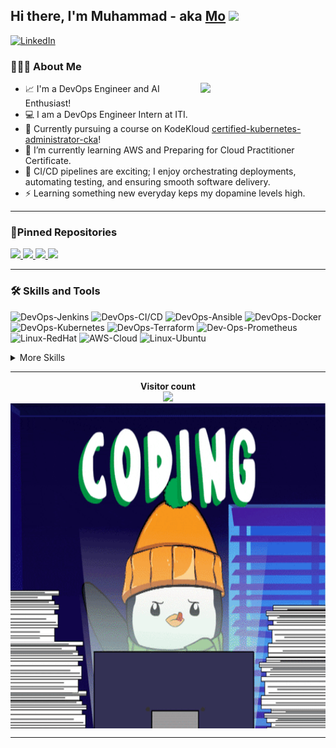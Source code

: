 ## Hi there, I'm Muhammad - aka [Mo][github] <img src="https://raw.githubusercontent.com/iampavangandhi/iampavangandhi/master/gifs/Hi.gif" width="30px"></h2>

<!-- [![YouTube](https://img.shields.io/badge/youtube-%23FF0000.svg?&style=for-the-badge&logo=youtube&logoColor=white")](https://www.youtube.com/channel/UCX93oEN0tza6KfuAWfI61vQ) -->
<!-- [![Medium](https://img.shields.io/badge/medium-%2312100E.svg?&style=for-the-badge&logo=medium&logoColor=white)](https://medium.com/@uppala0863) -->
[![LinkedIn](https://img.shields.io/badge/linkedin-%230077B5.svg?&style=for-the-badge&logo=linkedin&logoColor=white)](https://www.linkedin.com/in/muhammad-osama-4083a2159/)
<!-- [![Twitter Follow](https://img.shields.io/twitter/follow/Manoj_0863?color=1DA1F2&logo=Twitter&style=for-the-badge)](https://twitter.com/intent/follow?original_referer=https%3A%2F%2Fgithub.com%2FManoj_0863&screen_name=Manoj_0863) -->

### 👨🏻‍💻 About Me

<img align='right' src='https://user-images.githubusercontent.com/5713670/87202985-820dcb80-c2b6-11ea-9f56-7ec461c497c3.gif' width='200"'>

- 📈 I'm a DevOps Engineer and AI Enthusiast!
- 💻 I am a DevOps Engineer Intern at ITI.
- 🔭 Currently pursuing a course on KodeKloud [certified-kubernetes-administrator-cka](https://kodekloud.com/courses/certified-kubernetes-administrator-cka/)!
- 🌱 I’m currently learning AWS and Preparing for Cloud Practitioner Certificate.
- 🚀 CI/CD pipelines are exciting; I enjoy orchestrating deployments, automating testing, and ensuring smooth software delivery.
- ⚡ Learning something new everyday keps my dopamine levels high.

---

### 📌Pinned Repositories

<p align="left">
<a href="https://github.com/muhammad-osama-dev/terraform-multi-environment-deployment">
  <img height="130em" src="https://github-readme-stats.vercel.app/api/pin/?username=muhammad-osama-dev&repo=terraform-multi-environment-deployment&title_color=ffffff&icon_color=3DEA6F&text_color=3DEA6F&bg_color=091258" />
</a>
<a href="https://github.com/muhammad-osama-dev/DBMS-using-bash">
  <img height="130em" src="https://github-readme-stats.vercel.app/api/pin/?username=muhammad-osama-dev&repo=DBMS-using-bash&title_color=ffffff&icon_color=3DEA6F&text_color=3DEA6F&bg_color=091258" />
</a>
<a href="https://github.com/muhammad-osama-dev/crowd-funding">
  <img height="130em" src="https://github-readme-stats.vercel.app/api/pin/?username=muhammad-osama-dev&repo=crowd-funding&title_color=ffffff&icon_color=3DEA6F&text_color=3DEA6F&bg_color=091258" />
</a>
<a href="https://github.com/muhammad-osama-dev/java-maven-app">
  <img height="130em" src="https://github-readme-stats.vercel.app/api/pin/?username=muhammad-osama-dev&repo=java-maven-app&title_color=ffffff&icon_color=3DEA6F&text_color=3DEA6F&bg_color=091258" />
</a>
</p>

---

### 🛠 Skills and Tools


![DevOps-Jenkins](https://img.shields.io/badge/DevOps-Jenkins-informational?style=flat&logo=jenkins&logoColor=white&color=4AB197)
![DevOps-CI/CD](https://img.shields.io/badge/DevOps-CI/CD-informational?style=flat&logo=github-actions&logoColor=white&color=4AB197)
![DevOps-Ansible](https://img.shields.io/badge/DevOps-Ansible-informational?style=flat&logo=ansible&logoColor=white&color=4AB197)
![DevOps-Docker](https://img.shields.io/badge/DevOps-Docker-informational?style=flat&logo=docker&logoColor=white&color=4AB197)
![DevOps-Kubernetes](https://img.shields.io/badge/DevOps-Kubernetes-informational?style=flat&logo=kubernetes&logoColor=white&color=4AB197)
![DevOps-Terraform](https://img.shields.io/badge/DevOps-Terraform-informational?style=flat&logo=terraform&logoColor=white&color=4AB197)
![Dev-Ops-Prometheus](https://img.shields.io/badge/Prometheus-informational?style=flat&color=4AB197)
![Linux-RedHat](https://img.shields.io/badge/Linux-RedHat-informational?style=flat&logo=RedHat&logoColor=white&color=4AB197)
![AWS-Cloud](https://img.shields.io/badge/AWS-Cloud-informational?style=flat&logo=Cloud&logoColor=white&color=4AB197)
![Linux-Ubuntu](https://img.shields.io/badge/Linux-Ubuntu-informational?style=flat&logo=ubuntu&logoColor=white&color=4AB197)

<details>
<summary>More Skills</summary>
<br>

![Python](https://img.shields.io/badge/Python-informational?style=flat&logo=python&logoColor=white&color=4AB197)
![C](https://img.shields.io/badge/C-informational?style=flat&logo=c&logoColor=white&color=4AB197)
![C++](https://img.shields.io/badge/C++-informational?style=flat&logo=c%2B%2B&logoColor=white&color=4AB197)
![MySQL](https://img.shields.io/badge/MySQL-informational?style=flat&logo=mysql&logoColor=white&color=4AB197)
![Bash Scripting](https://img.shields.io/badge/Bash%20Scripting-informational?style=flat&color=4AB197)
![AI](https://img.shields.io/badge/AI-informational?style=flat&logo=python&logoColor=white&color=4AB197)
![TensorFlow](https://img.shields.io/badge/TensorFlow-informational?style=flat&logo=TensorFlow&logoColor=white&color=4AB197)
![Pandas](https://img.shields.io/badge/-Pandas-333333?style=style=flat&logoColor=white&color=4AB197&logo=pandas)&nbsp;
![Jupyter](https://img.shields.io/badge/-Jupyter-333333?style=flat&&logoColor=white&color=4AB197&logo=Jupyter)&nbsp;

![Problem Solving](https://img.shields.io/badge/Problem%20Solving-informational?style=flat&color=4AB197)
![Version Control](https://img.shields.io/badge/Version%20Control-informational?style=flat&color=4AB197)
![Unit Testing](https://img.shields.io/badge/Unit%20Testing-informational?style=flat&color=4AB197)

[![Visual Studio Code](https://img.shields.io/badge/-VScode-333333?style=flat&&logoColor=white&color=4AB197&logo=visual-studio-code)&nbsp;][vscode]
![Anaconda](https://img.shields.io/badge/-Anaconda-333333?style=flat&&logoColor=white&color=4AB197&logo=Anaconda)&nbsp;
[![Git](https://img.shields.io/badge/-Git-333333?style=flat&&logoColor=white&color=4AB197&logo=git)&nbsp;][git]
[![GitHub](https://img.shields.io/badge/-GitHub-333333?style=flat&&logoColor=white&color=4AB197&logo=github)&nbsp;][github]
![Ubuntu](https://img.shields.io/badge/-Ubuntu-333333?style=flat&&logoColor=white&color=4AB197&logo=Ubuntu)&nbsp;
![Windows](https://img.shields.io/badge/-Windows-333333?style=flat&&logoColor=white&color=4AB197&logo=Windows)&nbsp;
</br>
---

<details>
<summary>✅ GitHub Analytics</summary>
<p align="left">
<a href="https://github.com/muhammad-osama-dev">
  <img height="160em" src="https://github-readme-stats-git-master.manojuppala.vercel.app/api?username=muhammad-osama-dev&&show_icons=true&title_color=ffffff&icon_color=3DEA6F&text_color=3DEA6F&bg_color=091258" />
  <img height="160em" src="https://github-readme-stats.vercel.app/api/top-langs/?username=muhammad-osama-dev&layout=compact&title_color=ffffff&icon_color=3DEA6F&text_color=3DEA6F&bg_color=091258" />

</a>
</p>
</details>

<!--START_SECTION:activity-->

<!--END_SECTION:activity-->

</details>

---
<p align="center"> 
  <b>Visitor count</b><br>
  <img src="https://profile-counter.glitch.me/muhammad-osama-dev/count.svg" />
  </br>
      <img align="center" alt="GIF" src="./assets/giphy.gif?raw=true" width="750" height="520" />
</p>

[github]: https://github.com/muhammad-osama-dev
[twitter]: https://twitter.com/Manoj_0863
[youtube]: https://www.youtube.com/channel/UCX93oEN0tza6KfuAWfI61vQ
[linkedin]: https://www.linkedin.com/in/manoj-uppala-1a8b33169/
[coursera]: https://www.coursera.org/learn/data-analysis-with-python
[vscode]: https://code.visualstudio.com/
[python]: https://www.python.org/doc/
[java]: https://docs.oracle.com/en/java/
[git]: https://git-scm.com/doc
[github]: https://github.com/
[c++]: https://devdocs.io/cpp/
[c]: https://devdocs.io/c/

-----
